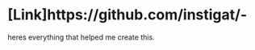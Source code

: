 <!DOCTYPE html>
<html>
<head>
<title>Welcome</title>
</head>
<body>

<h1>[Link]https://github.com/instigat/-</h1>
<p>heres everything that helped me create this.</p>

</body>
</html>

